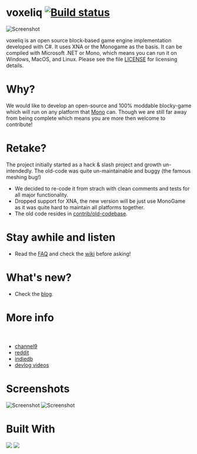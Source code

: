 # voxeliq [![Build status](https://ci.appveyor.com/api/projects/status?id=06sdyq1kf99oapol)](https://ci.appveyor.com/project/voxeliq)

![Screenshot](http://www.int6.org/blog/wp-content/uploads/2012/05/voxeliq-1024x582.jpg)

voxeliq is an open source block-based game engine implementation developed with C#. It uses XNA or the Monogame as the basis.
It can be compiled with Microsoft .NET or Mono, which means you can run it on Windows, MacOS, and Linux. 
Please see the file [LICENSE](https://github.com/raistlinthewiz/voxeliq/blob/master/LICENSE) for licensing details.

# Why?
We would like to develop an open-source and 100% moddable blocky-game which will run on any platform that [Mono](http://www.mono-project.com/Main_Page) can. Though we are still far away from being complete which means you are more then welcome to contribute!

# Retake?
The project initially started as a hack & slash project and growth un-intendedly. The old-code was quite un-maintainable and buggy (the famous meshing bug!)
* We decided to re-code it from strach with clean comments and tests for all major functionality.
* Dropped support for XNA, the new version will be just use MonoGame as it was quite hard to maintain all platforms together.
* The old code resides in [contrib/old-codebase](https://github.com/raistlinthewiz/voxeliq/tree/develop/contrib/old-codebase).

# Stay awhile and listen
- Read the [FAQ](https://github.com/raistlinthewiz/voxeliq/wiki/FAQ) and check the [wiki](https://github.com/raistlinthewiz/voxeliq/wiki) before asking!

# What's new?
- Check the [blog](http://www.int6.org/tag/voxeliq/).

# More info
<a href='http://www.int6.org/' target='_blank' title='Development Blog'><img src='http://0.gravatar.com/blavatar/4e21d703d81809d215ceaabbf07efbc6?s=16' width='16' height='16'></a>
<a href='https://github.com/raistlinthewiz/voxeliq' target='_blank' title='Voxeliq@Github'><img src='https://github.com/favicon.ico' width='16' height='16'></a>
<a href='http://www.indiedb.com/engines/voxeliq' target='_blank' title='Voxeliq@IndieDB'><img src='http://www.indiedb.com/favicon.ico' width='16' height='16'></a>
<a href='http://steamcommunity.com/sharedfiles/filedetails/?id=110290631' target='_blank' title='Voxeliq@Steam-Greenlight'><img src='http://www.steampowered.com/favicon.ico' width='16' height='16'></a>
<a href='https://twitter.com/int6games' target='_blank' title='Voxeliq@Twitter'><img src='http://www.twitter.com/favicon.ico' width='16' height='16'></a>
<a href='https://www.facebook.com/Int6Studios' target='_blank' title='Voxeliq@Facebook'><img src='https://www.facebook.com/favicon.ico' width='16' height='16'></a>
<a href='http://www.youtube.com/int6games' target='_blank' title='Voxeliq@Youtube'><img src='http://www.youtube.com/favicon.ico' width='16' height='16'></a>
<a href='http://www.reddit.com/r/gamedev/comments/15gqil/voxeliq_my_tiny_c_blockengine_is_open_source_now/' target='_blank' title='Voxeliq@reddit'><img src='http://www.reddit.com/favicon.ico' width='16' height='16'></a>
- [channel9](http://channel9.msdn.com/coding4fun/blog/Block-out-some-time-to-play-with-the-C-open-source-block-game-engine-Voxeliq)
- [reddit](http://www.reddit.com/r/gamedev/comments/15gqil/voxeliq_my_tiny_c_blockengine_is_open_source_now/)
- [indiedb](http://www.indiedb.com/engines/voxeliq/news/voxeliq-engine-is-now-open-source)
- [devlog videos](http://www.youtube.com/int6games)

# Screenshots
![Screenshot](http://media.indiedb.com/images/engines/1/1/399/VoxeliqClient_2012-03-16_14-13-05-46.jpg)
![Screenshot](http://media.indiedb.com/images/engines/1/1/399/VoxeliqClient_2012-03-16_14-15-27-29.jpg)

# Built With
![](http://i.imgur.com/PRxru.png) ![](http://i.imgur.com/tYyL2.jpg) 
